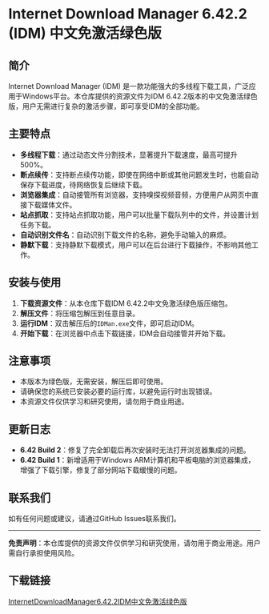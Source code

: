 # Internet Download Manager 6.42.2 (IDM) 中文免激活绿色版

## 简介
Internet Download Manager (IDM) 是一款功能强大的多线程下载工具，广泛应用于Windows平台。本仓库提供的资源文件为IDM 6.42.2版本的中文免激活绿色版，用户无需进行复杂的激活步骤，即可享受IDM的全部功能。

## 主要特点
- **多线程下载**：通过动态文件分割技术，显著提升下载速度，最高可提升500%。
- **断点续传**：支持断点续传功能，即使在网络中断或其他问题发生时，也能自动保存下载进度，待网络恢复后继续下载。
- **浏览器集成**：自动接管所有浏览器，支持嗅探视频音频，方便用户从网页中直接下载媒体文件。
- **站点抓取**：支持站点抓取功能，用户可以批量下载队列中的文件，并设置计划任务下载。
- **自动识别文件名**：自动识别下载文件的名称，避免手动输入的麻烦。
- **静默下载**：支持静默下载模式，用户可以在后台进行下载操作，不影响其他工作。

## 安装与使用
1. **下载资源文件**：从本仓库下载IDM 6.42.2中文免激活绿色版压缩包。
2. **解压文件**：将压缩包解压到任意目录。
3. **运行IDM**：双击解压后的`IDMan.exe`文件，即可启动IDM。
4. **开始下载**：在浏览器中点击下载链接，IDM会自动接管并开始下载。

## 注意事项
- 本版本为绿色版，无需安装，解压后即可使用。
- 请确保您的系统已安装必要的运行库，以避免运行时出现错误。
- 本资源文件仅供学习和研究使用，请勿用于商业用途。

## 更新日志
- **6.42 Build 2**：修复了完全卸载后再次安装时无法打开浏览器集成的问题。
- **6.42 Build 1**：新增适用于Windows ARM计算机和平板电脑的浏览器集成，增强了下载引擎，修复了部分网站下载缓慢的问题。

## 联系我们
如有任何问题或建议，请通过GitHub Issues联系我们。

---

**免责声明**：本仓库提供的资源文件仅供学习和研究使用，请勿用于商业用途。用户需自行承担使用风险。

## 下载链接

[InternetDownloadManager6.42.2IDM中文免激活绿色版](https://pan.quark.cn/s/058576150d04)